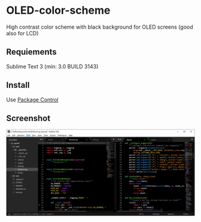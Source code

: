 # OLED-color-scheme

High contrast color scheme with black background for OLED screens (good also for LCD)

## Requiements

Sublime Text 3 (min: 3.0 BUILD 3143)

## Install

Use [Package Control][]

## Screenshot

![screenshot]

[Package Control]: https://packagecontrol.io/packages/OLED%20Color%20Scheme
[screenshot]: screenshot.png "Screenshot"
